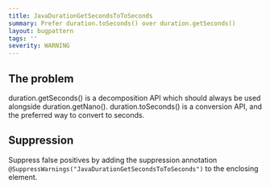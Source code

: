 ```yaml
---
title: JavaDurationGetSecondsToToSeconds
summary: Prefer duration.toSeconds() over duration.getSeconds()
layout: bugpattern
tags: ''
severity: WARNING
---
```


<!--
*** AUTO-GENERATED, DO NOT MODIFY ***
To make changes, edit the @BugPattern annotation or the explanation in docs/bugpattern.
-->


## The problem
duration.getSeconds() is a decomposition API which should always be used alongside duration.getNano(). duration.toSeconds() is a conversion API, and the preferred way to convert to seconds.

## Suppression
Suppress false positives by adding the suppression annotation `@SuppressWarnings("JavaDurationGetSecondsToToSeconds")` to the enclosing element.
